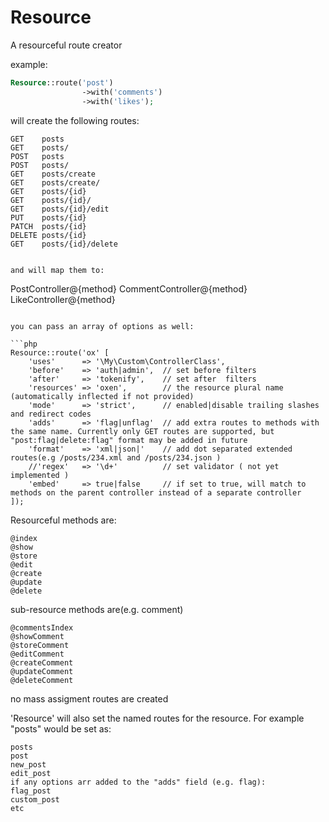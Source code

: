 Resource
========

A resourceful route creator


example:
```php
Resource::route('post')
				->with('comments')
				->with('likes');
```

will create the following routes:

```
GET    posts
GET    posts/
POST   posts
POST   posts/
GET    posts/create
GET    posts/create/
GET    posts/{id}
GET    posts/{id}/
GET    posts/{id}/edit
PUT    posts/{id}
PATCH  posts/{id}
DELETE posts/{id}
GET    posts/{id}/delete


and will map them to:
```
PostController@{method}
CommentController@{method}
LikeController@{method}
```

you can pass an array of options as well:

```php
Resource::route('ox' [
	'uses'      => '\My\Custom\ControllerClass',
	'before'    => 'auth|admin',  // set before filters
	'after'     => 'tokenify',    // set after  filters
	'resources' => 'oxen',        // the resource plural name (automatically inflected if not provided)
	'mode'      => 'strict',      // enabled|disable trailing slashes and redirect codes
	'adds'      => 'flag|unflag'  // add extra routes to methods with the same name. Currently only GET routes are supported, but "post:flag|delete:flag" format may be added in future
    'format'    => 'xml|json|'    // add dot separated extended routes(e.g /posts/234.xml and /posts/234.json )
    //'regex'   => '\d+'          // set validator ( not yet implemented )
    'embed'     => true|false     // if set to true, will match to methods on the parent controller instead of a separate controller
]);
```

Resourceful methods are:
```
@index
@show
@store
@edit
@create
@update
@delete
```

sub-resource methods are(e.g. comment)
```
@commentsIndex
@showComment
@storeComment
@editComment
@createComment
@updateComment
@deleteComment
```
no mass  assigment routes are created

'Resource' will also set the named routes for the resource. For example "posts" would be set as:
```
posts
post
new_post
edit_post
if any options arr added to the "adds" field (e.g. flag):
flag_post
custom_post
etc
```



